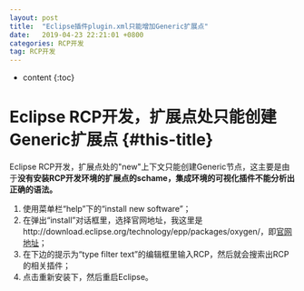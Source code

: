 ```yaml
---
layout: post
title:  "Eclipse插件plugin.xml只能增加Generic扩展点"
date:   2019-04-23 22:21:01 +0800
categories: RCP开发
tag: RCP开发
---
```



* content
{:toc}


Eclipse RCP开发，扩展点处只能创建Generic扩展点			{#this-title}
====================================
Eclipse RCP开发，扩展点处的"new"上下文只能创建Generic节点，这主要是由于**没有安装RCP开发环境的扩展点的schame，集成环境的可视化插件不能分析出正确的语法。**

1. 使用菜单栏“help”下的“install new software”；
2. 在弹出“install”对话框里，选择官网地址，我这里是http://download.eclipse.org/technology/epp/packages/oxygen/，即[官网地址](http://download.eclipse.org/technology/epp/packages/oxygen/)；
3. 在下边的提示为“type filter text”的编辑框里输入RCP，然后就会搜索出RCP的相关插件；
4. 点击重新安装下，然后重启Eclipse。
